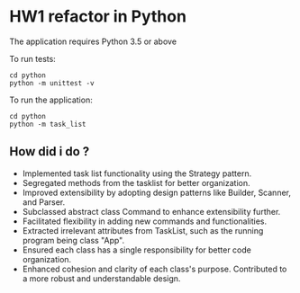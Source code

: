 HW1 refactor in Python
=====


The application requires Python 3.5 or above

To run tests:
```
cd python
python -m unittest -v
```

To run the application:
```
cd python
python -m task_list
```

## How did i do ?
- Implemented task list functionality using the Strategy pattern.
- Segregated methods from the tasklist for better organization.
- Improved extensibility by adopting design patterns like Builder, Scanner, and Parser.
- Subclassed abstract class Command to enhance extensibility further.
- Facilitated flexibility in adding new commands and functionalities.
- Extracted irrelevant attributes from TaskList, such as the running program being class "App".
- Ensured each class has a single responsibility for better code organization.
- Enhanced cohesion and clarity of each class's purpose.
Contributed to a more robust and understandable design.
